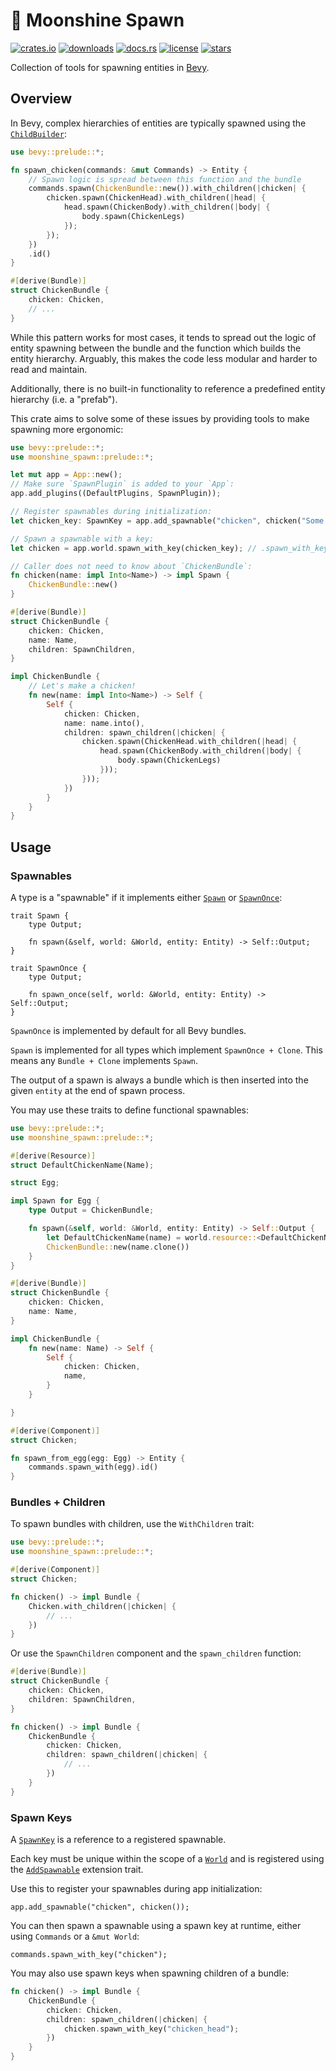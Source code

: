 # 🥚 Moonshine Spawn

[![crates.io](https://img.shields.io/crates/v/moonshine-spawn)](https://crates.io/crates/moonshine-spawn)
[![downloads](https://img.shields.io/crates/dr/moonshine-spawn?label=downloads)](https://crates.io/crates/moonshine-spawn)
[![docs.rs](https://docs.rs/moonshine-spawn/badge.svg)](https://docs.rs/moonshine-spawn)
[![license](https://img.shields.io/crates/l/moonshine-spawn)](https://github.com/Zeenobit/moonshine_spawn/blob/main/LICENSE)
[![stars](https://img.shields.io/github/stars/Zeenobit/moonshine_spawn)](https://github.com/Zeenobit/moonshine_spawn)

Collection of tools for spawning entities in [Bevy](https://bevyengine.org/).

## Overview

In Bevy, complex hierarchies of entities are typically spawned using the [`ChildBuilder`](https://docs.rs/bevy/latest/bevy/prelude/struct.ChildBuilder.html):

```rust
use bevy::prelude::*;

fn spawn_chicken(commands: &mut Commands) -> Entity {
    // Spawn logic is spread between this function and the bundle
    commands.spawn(ChickenBundle::new()).with_children(|chicken| {
        chicken.spawn(ChickenHead).with_children(|head| {
            head.spawn(ChickenBody).with_children(|body| {
                body.spawn(ChickenLegs)
            });
        });
    })
    .id()
}

#[derive(Bundle)]
struct ChickenBundle {
    chicken: Chicken,
    // ...
}
```

While this pattern works for most cases, it tends to spread out the logic of entity spawning between the bundle and the function which builds the entity hierarchy. Arguably, this makes the code less modular and harder to read and maintain.

Additionally, there is no built-in functionality to reference a predefined entity hierarchy (i.e. a "prefab").

This crate aims to solve some of these issues by providing tools to make spawning more ergonomic:

```rust
use bevy::prelude::*;
use moonshine_spawn::prelude::*;

let mut app = App::new();
// Make sure `SpawnPlugin` is added to your `App`:
app.add_plugins((DefaultPlugins, SpawnPlugin));

// Register spawnables during initialization:
let chicken_key: SpawnKey = app.add_spawnable("chicken", chicken("Some Chicken"));

// Spawn a spawnable with a key:
let chicken = app.world.spawn_with_key(chicken_key); // .spawn_with_key("chicken") also works!

// Caller does not need to know about `ChickenBundle`:
fn chicken(name: impl Into<Name>) -> impl Spawn {
    ChickenBundle::new()
}

#[derive(Bundle)]
struct ChickenBundle {
    chicken: Chicken,
    name: Name,
    children: SpawnChildren,
}

impl ChickenBundle {
    // Let's make a chicken!
    fn new(name: impl Into<Name>) -> Self {
        Self {
            chicken: Chicken,
            name: name.into(),
            children: spawn_children(|chicken| {
                chicken.spawn(ChickenHead.with_children(|head| {
                    head.spawn(ChickenBody.with_children(|body| {
                        body.spawn(ChickenLegs)
                    }));
                }));
            })
        }
    }
}
```

## Usage

### Spawnables

A type is a "spawnable" if it implements either [`Spawn`] or [`SpawnOnce`]:

```rust,ignore
trait Spawn {
    type Output;

    fn spawn(&self, world: &World, entity: Entity) -> Self::Output;
}

trait SpawnOnce {
    type Output;

    fn spawn_once(self, world: &World, entity: Entity) -> Self::Output;
}
```

`SpawnOnce` is implemented by default for all Bevy bundles.

`Spawn` is implemented for all types which implement `SpawnOnce + Clone`. This means any `Bundle + Clone` implements `Spawn`.

The output of a spawn is always a bundle which is then inserted into the given `entity` at the end of spawn process.

You may use these traits to define functional spawnables:
```rust
use bevy::prelude::*;
use moonshine_spawn::prelude::*;

#[derive(Resource)]
struct DefaultChickenName(Name);

struct Egg;

impl Spawn for Egg {
    type Output = ChickenBundle;

    fn spawn(&self, world: &World, entity: Entity) -> Self::Output {
        let DefaultChickenName(name) = world.resource::<DefaultChickenName>();
        ChickenBundle::new(name.clone())
    }
}

#[derive(Bundle)]
struct ChickenBundle {
    chicken: Chicken,
    name: Name,
}

impl ChickenBundle {
    fn new(name: Name) -> Self {
        Self {
            chicken: Chicken,
            name,
        }
    }

}

#[derive(Component)]
struct Chicken;

fn spawn_from_egg(egg: Egg) -> Entity {
    commands.spawn_with(egg).id()
}
```

### Bundles + Children

To spawn bundles with children, use the `WithChildren` trait:

```rust
use bevy::prelude::*;
use moonshine_spawn::prelude::*;

#[derive(Component)]
struct Chicken;

fn chicken() -> impl Bundle {
    Chicken.with_children(|chicken| {
        // ...
    })
}
```

Or use the `SpawnChildren` component and the `spawn_children` function:

```rust
#[derive(Bundle)]
struct ChickenBundle {
    chicken: Chicken,
    children: SpawnChildren,
}

fn chicken() -> impl Bundle {
    ChickenBundle {
        chicken: Chicken,
        children: spawn_children(|chicken| {
            // ...
        })
    }
}
```

### Spawn Keys

A [`SpawnKey`] is a reference to a registered spawnable.

Each key must be unique within the scope of a [`World`] and is registered using the [`AddSpawnable`] extension trait.

Use this to register your spawnables during app initialization:

```rust,ignore
app.add_spawnable("chicken", chicken());
```

You can then spawn a spawnable using a spawn key at runtime, either using `Commands` or a `&mut World`:

```rust,ignore
commands.spawn_with_key("chicken");
```

You may also use spawn keys when spawning children of a bundle:

```rust
fn chicken() -> impl Bundle {
    ChickenBundle {
        chicken: Chicken,
        children: spawn_children(|chicken| {
            chicken.spawn_with_key("chicken_head");
        })
    }
}
```

[`World`]:(https://docs.rs/bevy/latest/bevy/ecs/world/struct.World.html)
[`Spawn`]:(https://docs.rs/moonshine-spawn/latest/moonshine_spawn/trait.Spawn.html)
[`SpawnOnce`]:(https://docs.rs/moonshine-spawn/latest/moonshine_spawn/trait.SpawnOnce.html)
[`SpawnKey`]:(https://docs.rs/moonshine-spawn/latest/moonshine_spawn/struct.SpawnKey.html)
[`AddSpawnable`]:(https://docs.rs/moonshine-spawn/latest/moonshine_spawn/trait.AddSpawnable.html)